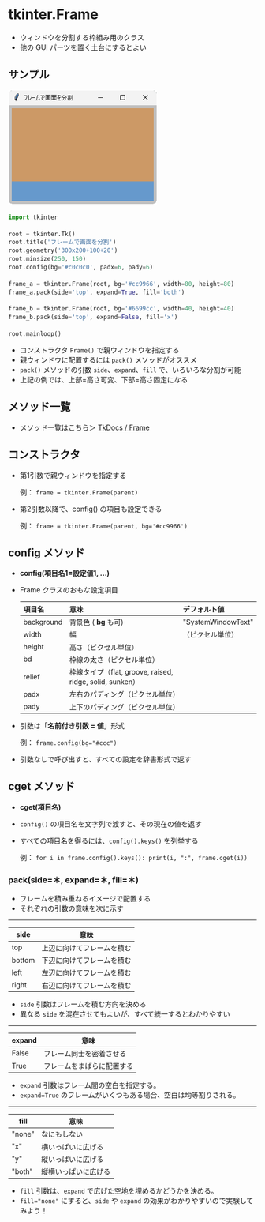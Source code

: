 # tkinter.Frame
- ウィンドウを分割する枠組み用のクラス
- 他の GUI パーツを置く土台にするとよい

## サンプル
![02-frame-01.pyのスクリーンショット](img/03-frame-01.png)

```python
import tkinter

root = tkinter.Tk()
root.title('フレームで画面を分割')
root.geometry('300x200+100+20')
root.minsize(250, 150)
root.config(bg='#c0c0c0', padx=6, pady=6)

frame_a = tkinter.Frame(root, bg='#cc9966', width=80, height=80)
frame_a.pack(side='top', expand=True, fill='both')

frame_b = tkinter.Frame(root, bg='#6699cc', width=40, height=40)
frame_b.pack(side='top', expand=False, fill='x')

root.mainloop()
```

- コンストラクタ `Frame()` で親ウィンドウを指定する
- 親ウィンドウに配置するには `pack()` メソッドがオススメ
- `pack()` メソッドの引数 `side`、`expand`、`fill` で、いろいろな分割が可能
- 上記の例では、上部=高さ可変、下部=高さ固定になる

## メソッド一覧
- メソッド一覧はこちら＞ [TkDocs / Frame](https://tkdocs.com/pyref/frame.html)

## コンストラクタ
- 第1引数で親ウィンドウを指定する

	例： `frame = tkinter.Frame(parent)`

- 第2引数以降で、config() の項目も設定できる

	例： `frame = tkinter.Frame(parent, bg='#cc9966')`

## config メソッド
- **config(項目名1=設定値1, ...)**
<!-- -->
+ Frame クラスのおもな設定項目

	| 項目名 | 意味 | デフォルト値 |
	|---|---|---|
	| background| 背景色 ( **bg** も可)| "SystemWindowText" |
	|width|幅|（ピクセル単位）|
	|height|高さ（ピクセル単位）|
	|bd|枠線の太さ（ピクセル単位）|
	|relief|枠線タイプ（flat, groove, raised, ridge, solid, sunken）
	|padx|左右のパディング（ピクセル単位）|
	|pady|上下のパディング（ピクセル単位）|

- 引数は「**名前付き引数 = 値**」形式

	例： `frame.config(bg="#ccc")`

- 引数なしで呼び出すと、すべての設定を辞書形式で返す

## cget メソッド
- **cget(項目名)**
- `config()` の項目名を文字列で渡すと、その現在の値を返す
- すべての項目名を得るには、`config().keys()` を列挙する

	例： `for i in frame.config().keys(): print(i, ":", frame.cget(i))`

### pack(side=＊, expand=＊, fill=＊)
- フレームを積み重ねるイメージで配置する
- それぞれの引数の意味を次に示す

---
|side|意味|
|---|---|
|top|上辺に向けてフレームを積む|
|bottom|下辺に向けてフレームを積む|
|left|左辺に向けてフレームを積む|
|right|右辺に向けてフレームを積む|

- `side` 引数はフレームを積む方向を決める
- 異なる `side` を混在させてもよいが、すべて統一するとわかりやすい

---
|expand|意味|
|---|---|
|False|フレーム同士を密着させる|
|True|フレームをまばらに配置する|

- `expand` 引数はフレーム間の空白を指定する。
- `expand=True` のフレームがいくつもある場合、空白は均等割りされる。

---
|fill|意味|
|---|---|
|"none"|なにもしない|
|"x"|横いっぱいに広げる|
|"y"|縦いっぱいに広げる|
|"both"|縦横いっぱいに広げる|

- `fill` 引数は、`expand` で広げた空地を埋めるかどうかを決める。
- `fill="none"` にすると、`side` や `expand` の効果がわかりやすいので実験してみよう！
